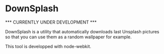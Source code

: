 DownSplash
===

*** CURRENTLY UNDER DEVELOPMENT ***

DownSplash is a utility that automatically downloads last Unsplash pictures so that you can use them as a random wallpaper for example.

This tool is developped with node-webkit.
